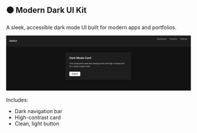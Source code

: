 ## ⚫ Modern Dark UI Kit

A sleek, accessible dark mode UI built for modern apps and portfolios.

![Dark UI Preview](./modern-dark/preview.png)

Includes:

- Dark navigation bar
- High-contrast card
- Clean, light button
